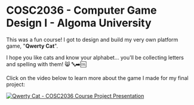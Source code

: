 # COSC2036 - Computer Game Design I - Algoma University

This was a fun course! I got to design and build my very own platform game, "**Qwerty Cat**".

I hope you like cats and know your alphabet... you'll be collecting letters and spelling with them! 😸 🔤➡️🆒

Click on the video below to learn more about the game I made for my final project:

[![Qwerty Cat - COSC2036 Course Project Presentation](https://imgur.com/N0CJlYH.jpg)](https://www.youtube.com/watch?v=c_aNGZUPtt8)
